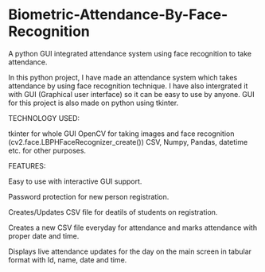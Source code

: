 # Biometric-Attendance-By-Face-Recognition

A python GUI integrated attendance system using face recognition to take attendance.

In this python project, I have made an attendance system which takes attendance by using face recognition technique. I have also intergrated it with GUI (Graphical user interface) so it can be easy to use by anyone. GUI for this project is also made on python using tkinter.

TECHNOLOGY USED:

tkinter for whole GUI OpenCV for taking images and face recognition (cv2.face.LBPHFaceRecognizer_create()) CSV, Numpy, Pandas, datetime etc. for other purposes.

FEATURES:

Easy to use with interactive GUI support.

Password protection for new person registration.

Creates/Updates CSV file for deatils of students on registration.

Creates a new CSV file everyday for attendance and marks attendance with proper date and time.

Displays live attendance updates for the day on the main screen in tabular format with Id, name, date and time.

